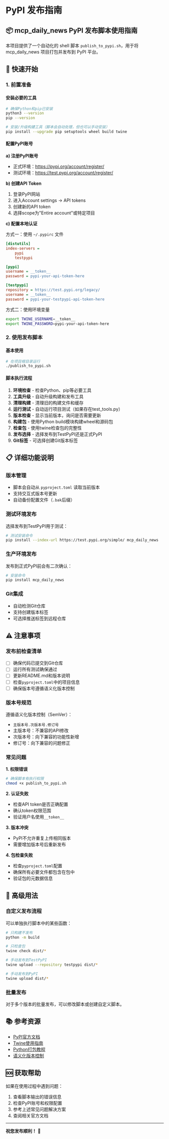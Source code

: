 # PyPI 发布指南

## 📦 mcp_daily_news PyPI 发布脚本使用指南

本项目提供了一个自动化的 shell 脚本 `publish_to_pypi.sh`，用于将 mcp_daily_news 项目打包并发布到 PyPI 平台。

## 🚀 快速开始

### 1. 前置准备

#### 安装必要的工具
```bash
# 确保Python和pip已安装
python3 --version
pip --version

# 安装/升级构建工具（脚本会自动处理，但也可以手动安装）
pip install --upgrade pip setuptools wheel build twine
```

#### 配置PyPI账号

**a) 注册PyPI账号**
- 正式环境：https://pypi.org/account/register/
- 测试环境：https://test.pypi.org/account/register/

**b) 创建API Token**
1. 登录PyPI网站
2. 进入Account settings -> API tokens
3. 创建新的API token
4. 选择scope为"Entire account"或特定项目

**c) 配置本地认证**

方式一：使用 `~/.pypirc` 文件
```ini
[distutils]
index-servers =
    pypi
    testpypi

[pypi]
username = __token__
password = pypi-your-api-token-here

[testpypi]
repository = https://test.pypi.org/legacy/
username = __token__
password = pypi-your-testpypi-api-token-here
```

方式二：使用环境变量
```bash
export TWINE_USERNAME=__token__
export TWINE_PASSWORD=pypi-your-api-token-here
```

### 2. 使用发布脚本

#### 基本使用
```bash
# 在项目根目录运行
./publish_to_pypi.sh
```

#### 脚本执行流程

1. **环境检查** - 检查Python、pip等必要工具
2. **工具升级** - 自动升级构建和发布工具
3. **清理构建** - 清理旧的构建文件和缓存
4. **运行测试** - 自动运行项目测试（如果存在test_tools.py）
5. **版本检查** - 显示当前版本，询问是否需要更新
6. **构建包** - 使用Python build模块构建wheel和源码包
7. **检查包** - 使用twine检查包的完整性
8. **发布选择** - 选择发布到TestPyPI还是正式PyPI
9. **Git标签** - 可选择创建Git版本标签

## 📋 详细功能说明

### 版本管理
- 脚本会自动从 `pyproject.toml` 读取当前版本
- 支持交互式版本号更新
- 自动备份配置文件（`.bak`后缀）

### 测试环境发布
选择发布到TestPyPI用于测试：
```bash
# 测试安装命令
pip install --index-url https://test.pypi.org/simple/ mcp_daily_news
```

### 生产环境发布
发布到正式PyPI前会有二次确认：
```bash
# 安装命令
pip install mcp_daily_news
```

### Git集成
- 自动检测Git仓库
- 支持创建版本标签
- 可选择推送标签到远程仓库

## ⚠️ 注意事项

### 发布前检查清单
- [ ] 确保代码已提交到Git仓库
- [ ] 运行所有测试确保通过
- [ ] 更新README.md和版本说明
- [ ] 检查`pyproject.toml`中的项目信息
- [ ] 确保版本号遵循语义化版本控制

### 版本号规范
遵循语义化版本控制（SemVer）：
- `主版本号.次版本号.修订号`
- 主版本号：不兼容的API修改
- 次版本号：向下兼容的功能性新增
- 修订号：向下兼容的问题修正

### 常见问题

**1. 权限错误**
```bash
# 确保脚本有执行权限
chmod +x publish_to_pypi.sh
```

**2. 认证失败**
- 检查API token是否正确配置
- 确认token权限范围
- 验证用户名使用`__token__`

**3. 版本冲突**
- PyPI不允许重复上传相同版本
- 需要增加版本号后重新发布

**4. 包检查失败**
- 检查`pyproject.toml`配置
- 确保所有必要文件都包含在包中
- 验证包的元数据信息

## 🔧 高级用法

### 自定义发布流程
可以单独执行脚本中的某些函数：
```bash
# 只构建不发布
python -m build

# 只检查包
twine check dist/*

# 手动发布到TestPyPI
twine upload --repository testpypi dist/*

# 手动发布到PyPI
twine upload dist/*
```

### 批量发布
对于多个版本的批量发布，可以修改脚本或创建自定义脚本。

## 📚 参考资源

- [PyPI官方文档](https://packaging.python.org/)
- [Twine使用指南](https://twine.readthedocs.io/)
- [Python打包教程](https://packaging.python.org/tutorials/packaging-projects/)
- [语义化版本控制](https://semver.org/lang/zh-CN/)

## 🆘 获取帮助

如果在使用过程中遇到问题：
1. 查看脚本输出的错误信息
2. 检查PyPI账号和权限配置
3. 参考上述常见问题解决方案
4. 查阅相关官方文档

---

**祝您发布顺利！** 🎉 